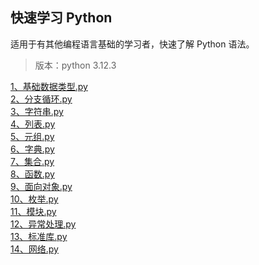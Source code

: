 ## 快速学习 Python
适用于有其他编程语言基础的学习者，快速了解 Python 语法。
> 版本：python 3.12.3

[1、基础数据类型.py](./1、基础数据类型.py)<br>
[2、分支循环.py](./2、分支循环.py)<br>
[3、字符串.py](./3、字符串.py)<br>
[4、列表.py](./4、列表.py)<br>
[5、元组.py](./5、元组.py)<br>
[6、字典.py](./6、字典.py)<br>
[7、集合.py](./7、集合.py)<br>
[8、函数.py](./8、函数.py)<br>
[9、面向对象.py](./9、面向对象.py)<br>
[10、枚举.py](./10、枚举.py)<br>
[11、模块.py](./11、模块.py)<br>
[12、异常处理.py](./12、异常处理.py)<br>
[13、标准库.py](./13、标准库.py)<br>
[14、网络.py](./14、网络.py)<br>
